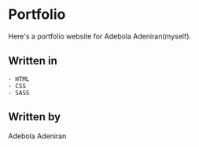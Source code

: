 # Portfolio

Here's a portfolio website for Adebola Adeniran(myself). 

## Written in
    - HTML
    - CSS
    - SASS

## Written by
Adebola Adeniran

